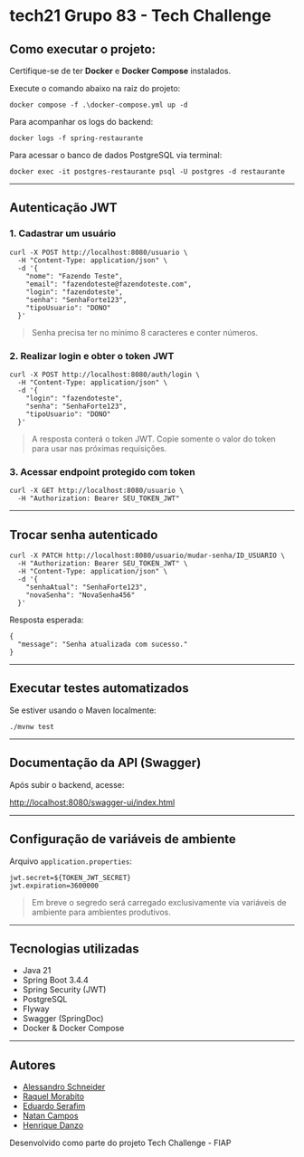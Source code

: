 # tech21 Grupo 83 - Tech Challenge 


## Como executar o projeto:


Certifique-se de ter **Docker** e **Docker Compose** instalados.

Execute o comando abaixo na raiz do projeto:

```
docker compose -f .\docker-compose.yml up -d
```

Para acompanhar os logs do backend:

```
docker logs -f spring-restaurante
```

Para acessar o banco de dados PostgreSQL via terminal:

```
docker exec -it postgres-restaurante psql -U postgres -d restaurante
```

---

## Autenticação JWT

### 1. Cadastrar um usuário

```
curl -X POST http://localhost:8080/usuario \
  -H "Content-Type: application/json" \
  -d '{
    "nome": "Fazendo Teste",
    "email": "fazendoteste@fazendoteste.com",
    "login": "fazendoteste",
    "senha": "SenhaForte123",
    "tipoUsuario": "DONO"
  }'
```

> Senha precisa ter no mínimo 8 caracteres e conter números.

### 2. Realizar login e obter o token JWT

```
curl -X POST http://localhost:8080/auth/login \
  -H "Content-Type: application/json" \
  -d '{
    "login": "fazendoteste",
    "senha": "SenhaForte123",
    "tipoUsuario": "DONO"
  }'
```

> A resposta conterá o token JWT. Copie somente o valor do token para usar nas próximas requisições.

### 3. Acessar endpoint protegido com token

```
curl -X GET http://localhost:8080/usuario \
  -H "Authorization: Bearer SEU_TOKEN_JWT"
```

---

## Trocar senha autenticado

```
curl -X PATCH http://localhost:8080/usuario/mudar-senha/ID_USUARIO \
  -H "Authorization: Bearer SEU_TOKEN_JWT" \
  -H "Content-Type: application/json" \
  -d '{
    "senhaAtual": "SenhaForte123",
    "novaSenha": "NovaSenha456"
  }'
```

Resposta esperada:

```
{
  "message": "Senha atualizada com sucesso."
}
```

---

## Executar testes automatizados

Se estiver usando o Maven localmente:

```
./mvnw test
```

---

## Documentação da API (Swagger)

Após subir o backend, acesse:

[http://localhost:8080/swagger-ui/index.html](http://localhost:8080/swagger-ui/index.html)

---

## Configuração de variáveis de ambiente

Arquivo `application.properties`:

```
jwt.secret=${TOKEN_JWT_SECRET}
jwt.expiration=3600000
```

> Em breve o segredo será carregado exclusivamente via variáveis de ambiente para ambientes produtivos.

---

## Tecnologias utilizadas

- Java 21  
- Spring Boot 3.4.4  
- Spring Security (JWT)  
- PostgreSQL  
- Flyway  
- Swagger (SpringDoc)  
- Docker & Docker Compose  

---

## Autores

- [Alessandro Schneider](https://github.com/aschneider12)
- [Raquel Morabito](https://github.com/raquelmorabito)
- [Eduardo Serafim](https://github.com/EduardoSerafim)
- [Natan Campos](https://github.com/Tune-SKT)
- [Henrique Danzo](https://github.com/danzobiss)

Desenvolvido como parte do projeto Tech Challenge - FIAP
